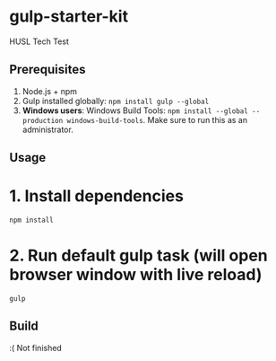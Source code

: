 # gulp-starter-kit

HUSL Tech Test

## Prerequisites

1. Node.js + npm
2. Gulp installed globally: `npm install gulp --global`
3. __Windows users__: Windows Build Tools: `npm install --global --production windows-build-tools`. Make sure to run this as an administrator.

## Usage

# 1. Install dependencies
```
npm install
```

# 2. Run default gulp task (will open browser window with live reload)
```
gulp
```

## Build 

:( Not finished
